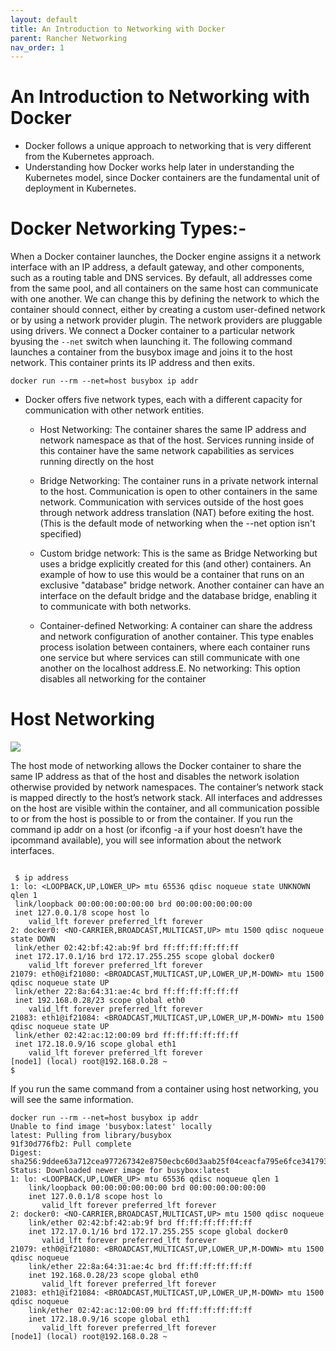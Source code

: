 ```yaml
---
layout: default
title: An Introduction to Networking with Docker
parent: Rancher Networking
nav_order: 1
---
```


# An Introduction to Networking with Docker
- Docker follows a unique approach to networking that is very different from the Kubernetes approach. 
- Understanding how Docker works help later in understanding the Kubernetes model, since Docker containers are the fundamental unit of deployment in Kubernetes. 



# Docker Networking Types:- 

When a Docker container launches, the Docker engine assigns it a network interface with an IP address, a default gateway, and other components,
such as a routing table and DNS services.  By default, all addresses come from the same pool, and all containers on the same host can communicate with one another.
We can change this by defining the network to which the container should connect, either by creating a custom user-defined network or 
by using a network provider plugin. The network providers are pluggable using drivers. We connect a Docker container to a particular network byusing the `--net` switch when launching it. 
The following command launches a container from the busybox image and joins it to the host network. This container prints its IP address and then exits.

```
docker run --rm --net=host busybox ip addr

```



- Docker offers five network types, each with a different capacity for communication with other network entities.

    -  Host Networking: The container shares the same IP address and network namespace as that of the host. 
Services running inside of this container have the same network capabilities as services running directly on the host

    -  Bridge Networking: The container runs in a private network internal to the host. 
    Communication is open to other containers in the same network. Communication with services outside of the host goes through network address translation 
    (NAT) before exiting the host.  (This is the default mode of networking when the --net option isn't specified)
    - Custom bridge network: This is the same as Bridge Networking but uses a bridge explicitly created for this (and other) containers.
   An example of how to use this would be a container that runs on an exclusive "database" bridge network. 
   Another container can have an interface on the default bridge and the database bridge, enabling it to communicate with both networks.
   - Container-defined Networking: A container can share the address and network configuration of another container.
   This type enables process isolation between containers, where each container runs one service but where services can still communicate 
    with one another on the localhost address.E. No networking: This option disables all networking for the container
    
# Host Networking

![](https://raw.githubusercontent.com/sangam14/ContainerLabs/master/img/rancher_host_net.png)

The host mode of networking allows the Docker container to share the same IP address as that of the host and disables 
the network isolation otherwise provided by network namespaces. The container’s network stack is mapped directly to the host’s network stack.
All interfaces and addresses on the host are visible within the container, and all communication possible to or from the host is possible to or from the container.
If you run the command ip addr on a host (or ifconfig -a if your host doesn’t have the ipcommand available), 
you will see information about the network interfaces.



   
   ```
    
    $ ip address
1: lo: <LOOPBACK,UP,LOWER_UP> mtu 65536 qdisc noqueue state UNKNOWN qlen 1
    link/loopback 00:00:00:00:00:00 brd 00:00:00:00:00:00
    inet 127.0.0.1/8 scope host lo
       valid_lft forever preferred_lft forever
2: docker0: <NO-CARRIER,BROADCAST,MULTICAST,UP> mtu 1500 qdisc noqueue state DOWN 
    link/ether 02:42:bf:42:ab:9f brd ff:ff:ff:ff:ff:ff
    inet 172.17.0.1/16 brd 172.17.255.255 scope global docker0
       valid_lft forever preferred_lft forever
21079: eth0@if21080: <BROADCAST,MULTICAST,UP,LOWER_UP,M-DOWN> mtu 1500 qdisc noqueue state UP 
    link/ether 22:8a:64:31:ae:4c brd ff:ff:ff:ff:ff:ff
    inet 192.168.0.28/23 scope global eth0
       valid_lft forever preferred_lft forever
21083: eth1@if21084: <BROADCAST,MULTICAST,UP,LOWER_UP,M-DOWN> mtu 1500 qdisc noqueue state UP 
    link/ether 02:42:ac:12:00:09 brd ff:ff:ff:ff:ff:ff
    inet 172.18.0.9/16 scope global eth1
       valid_lft forever preferred_lft forever
[node1] (local) root@192.168.0.28 ~
$ 
```

If you run the same command from a container using host networking, you will see the same information.


```
docker run --rm --net=host busybox ip addr
Unable to find image 'busybox:latest' locally
latest: Pulling from library/busybox
91f30d776fb2: Pull complete 
Digest: sha256:9ddee63a712cea977267342e8750ecbc60d3aab25f04ceacfa795e6fce341793
Status: Downloaded newer image for busybox:latest
1: lo: <LOOPBACK,UP,LOWER_UP> mtu 65536 qdisc noqueue qlen 1
    link/loopback 00:00:00:00:00:00 brd 00:00:00:00:00:00
    inet 127.0.0.1/8 scope host lo
       valid_lft forever preferred_lft forever
2: docker0: <NO-CARRIER,BROADCAST,MULTICAST,UP> mtu 1500 qdisc noqueue 
    link/ether 02:42:bf:42:ab:9f brd ff:ff:ff:ff:ff:ff
    inet 172.17.0.1/16 brd 172.17.255.255 scope global docker0
       valid_lft forever preferred_lft forever
21079: eth0@if21080: <BROADCAST,MULTICAST,UP,LOWER_UP,M-DOWN> mtu 1500 qdisc noqueue 
    link/ether 22:8a:64:31:ae:4c brd ff:ff:ff:ff:ff:ff
    inet 192.168.0.28/23 scope global eth0
       valid_lft forever preferred_lft forever
21083: eth1@if21084: <BROADCAST,MULTICAST,UP,LOWER_UP,M-DOWN> mtu 1500 qdisc noqueue 
    link/ether 02:42:ac:12:00:09 brd ff:ff:ff:ff:ff:ff
    inet 172.18.0.9/16 scope global eth1
       valid_lft forever preferred_lft forever
[node1] (local) root@192.168.0.28 ~


```

